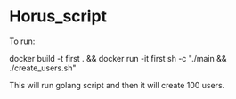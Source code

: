 # Horus_script

To run: 

docker build -t first . && docker run -it first sh -c "./main && ./create_users.sh"

This will run golang script and then it will create 100 users.
